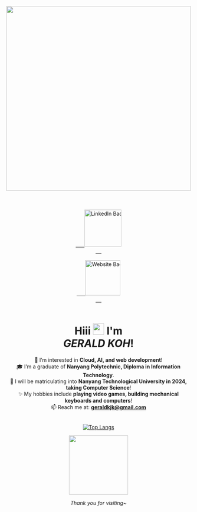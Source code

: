 <div id="header" align="center">
  <img src="https://media.giphy.com/media/TO5meWLySRoZg0GX99/giphy.gif" width="500"/>
  <br/><br/>
  <div id="socials" style="white-space: pre">
    <a href="https://www.linkedin.com/in/geraldkjk/">
      <img src="https://img.shields.io/badge/LinkedIn-blue?logo=linkedin&logoColor=white" width="100" alt="LinkedIn Badge"/>
    </a>
    <a href="https://www.geraldkjk.com">
      <img src="https://img.shields.io/badge/Website-550bba?&logo=react&logoColor=white" width="95" alt="Website Badge"/>
    </a>
  </div>
  <h1>
    Hiii
    <img src="https://media.giphy.com/media/hvRJCLFzcasrR4ia7z/giphy.gif" width="30px"/>
    I'm
    <br/>
    <strong><i>GERALD KOH</i></strong>!
  </h1>
</div>

<div id="about" align="center">
  👀 I’m interested in <strong>Cloud, AI, and web development</strong>!<br/>
  🎓 I’m a graduate of <strong>Nanyang Polytechnic, Diploma in Information Technology</strong>.<br/>
  🌱 I will be matriculating into <strong>Nanyang Technological University in 2024, taking Computer Science</strong>!<br/>
  ✨ My hobbies include <strong>playing video games, building mechanical keyboards and computers</strong>!<br/>
  📫 Reach me at: <a href="mailto:geraldkjk@gmail.com"><strong>geraldkjk@gmail.com</strong></a><br/>
  </ul>
</div>

<br/>

<div id="langs" align="center">

  [![Top Langs](https://github-readme-stats.vercel.app/api/top-langs/?username=callmegerlad&layout=compact&theme=vision-friendly-dark)](https://github.com/anuraghazra/github-readme-stats)

  <img src="https://komarev.com/ghpvc/?username=your-github-username&style=flat&color=blue" width="160" alt=""/>
  
  <i>Thank you for visiting~</i>
</div>
